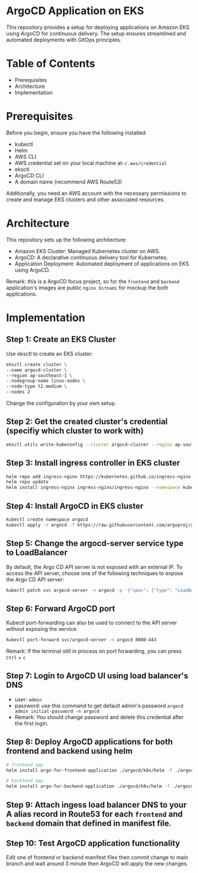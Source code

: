 # ArgoCD Application on EKS

This repository provides a setup for deploying applications on Amazon EKS using ArgoCD for continuous delivery. The setup ensures streamlined and automated deployments with GitOps principles.

# Table of Contents

- Prerequisites
- Architecture
- Implementation

# Prerequisites

Before you begin, ensure you have the following installed:

- kubectl
- Helm
- AWS CLI
- AWS credential set on your local machine at`~/.aws/credential`
- eksctl
- ArgoCD CLI
- A domain name (recommend AWS Route53)

Additionally, you need an AWS account with the necessary permissions to create and manage EKS clusters and other associated resources.

# Architecture

This repository sets up the following architecture:

- Amazon EKS Cluster: Managed Kubernetes cluster on AWS.
- ArgoCD: A declarative continuous delivery tool for Kubernetes.
- Application Deployment: Automated deployment of applications on EKS using ArgoCD.

Remark: this is a ArgoCD focus project, so for the `frontend` and `backend` application's images are public `nginx bitnami` for mockup the both applications.

# Implementation

## Step 1: Create an EKS Cluster

Use eksctl to create an EKS cluster:

```bash
eksctl create cluster \
--name argocd-cluster \
--region ap-southeast-1 \
--nodegroup-name linux-nodes \
--node-type t2.medium \
--nodes 2
```

Change the configuration by your own setup.

## Step 2: Get the created cluster's credential (specifiy which cluster to work with)

```bash
eksctl utils write-kubeconfig --cluster argocd-cluster --region ap-southeast-1
```

## Step 3: Install ingress controller in EKS cluster

```bash
helm repo add ingress-nginx https://kubernetes.github.io/ingress-nginx
helm repo update
helm install ingress-nginx ingress-nginx/ingress-nginx --namespace kube-system
```

## Step 4: Install ArgoCD in EKS cluster

```bash
kubectl create namespace argocd
kubectl apply -n argocd -f https://raw.githubusercontent.com/argoproj/argo-cd/stable/manifests/install.yaml
```

## Step 5: Change the argocd-server service type to LoadBalancer

By default, the Argo CD API server is not exposed with an external IP. To access the API server, choose one of the following techniques to expose the Argo CD API server:

```bash
kubectl patch svc argocd-server -n argocd -p '{"spec": {"type": "LoadBalancer"}}'
```

## Step 6: Forward ArgoCD port

Kubectl port-forwarding can also be used to connect to the API server without exposing the service.

```bash
kubectl port-forward svc/argocd-server -n argocd 8080:443
```

Remark: If the terminal still in process on port forwarding, you can press `Ctrl` + `c`

## Step 7: Login to ArgoCD UI using load balancer's DNS

- user: `admin`
- password: use this command to get default admin's password `argocd admin initial-password -n argocd`
- Remark: You should change password and delete this credential after the first login.

## Step 8: Deploy ArgoCD applications for both frontend and backend using helm

```bash
# frontend app
helm install argo-for-frontend-application ./argocd/k8s/helm -f ./argocd/k8s/helm-values/values-dev-frontend-argocd.yaml

# backtend app
helm install argo-for-backend-application ./argocd/k8s/helm -f ./argocd/k8s/helm-values/values-dev-backend-argocd.yaml
```

## Step 9: Attach ingess load balancer DNS to your A alias record in Route53 for each `frontend` and `backend` domain that defined in manifest file.

## Step 10: Test ArgoCD application functionality

Edit one of frontend or backend manifest files then commit change to main branch and wait around 3 minute then ArgoCD will apply the new changes.
